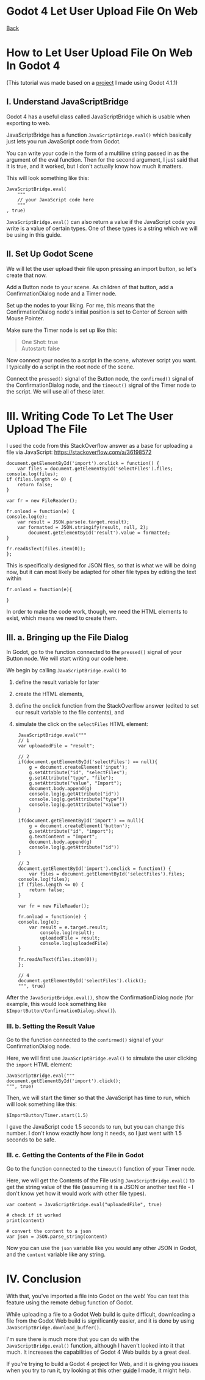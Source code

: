 # Godot 4 Let User Upload File On Web

[Back](https://alexduggan1.github.io/Guides)

# How to Let User Upload File On Web In Godot 4

(This tutorial was made based on a [project](https://alexduggan1.github.io/SeniorProject/VectorRacetrack) I made using Godot 4.1.1)

## I. Understand JavaScriptBridge

Godot 4 has a useful class called JavaScriptBridge which is usable when exporting to web.

JavaScriptBridge has a function `JavaScriptBridge.eval()` which basically just lets you run JavaScript code from Godot.

You can write your code in the form of a multiline string passed in as the argument of the eval function. Then for the second argument, I just said that it is true, and it worked, but I don't actually know how much it matters.

This will look something like this:

    JavaScriptBridge.eval(
        """
        // your JavaScript code here
        """
    , true)

`JavaScriptBridge.eval()` can also return a value if the JavaScript code you write is a value of certain types. One of these types is a string which we will be using in this guide.


## II. Set Up Godot Scene

We will let the user upload their file upon pressing an import button, so let's create that now.

Add a Button node to your scene. As children of that button, add a ConfirmationDialog node and a Timer node.

Set up the nodes to your liking. For me, this means that the ConfirmationDialog node's initial position is set to Center of Screen with Mouse Pointer.

Make sure the Timer node is set up like this:
 
> One Shot: true  
> Autostart: false

Now connect your nodes to a script in the scene, whatever script you want. I typically do a script in the root node of the scene.

Connect the `pressed()` signal of the Button node, the `confirmed()` signal of the ConfirmationDialog node, and the `timeout()` signal of the Timer node to the script. We will use all of these later.


# III. Writing Code To Let The User Upload The File

I used the code from this StackOverflow answer as a base for uploading a file via JavaScript: https://stackoverflow.com/a/36198572


    document.getElementById('import').onclick = function() {
        var files = document.getElementById('selectFiles').files;
    console.log(files);
    if (files.length <= 0) {
        return false;
    }
    
    var fr = new FileReader();
    
    fr.onload = function(e) { 
    console.log(e);
        var result = JSON.parse(e.target.result);
        var formatted = JSON.stringify(result, null, 2);
            document.getElementById('result').value = formatted;
    }
    
    fr.readAsText(files.item(0));
    };

This is specifically designed for JSON files, so that is what we will be doing now, but it can most likely be adapted for other file types by editing the text within

    fr.onload = function(e){

    }

In order to make the code work, though, we need the HTML elements to exist, which means we need to create them.

## III. a. Bringing up the File Dialog

In Godot, go to the function connected to the `pressed()` signal of your Button node. We will start writing our code here.

We begin by calling `JavaScriptBridge.eval()` to 
1. define the result variable for later
2. create the HTML elements, 
3. define the onclick function from the StackOverflow answer (edited to set our result variable to the file contents), and
4. simulate the click on the `selectFiles` HTML element:

        JavaScriptBridge.eval("""
        // 1
        var uploadedFile = "result";

        // 2
        if(document.getElementById('selectFiles') == null){
            g = document.createElement('input');
            g.setAttribute("id", "selectFiles");
            g.setAttribute("type", "file");
            g.setAttribute("value", "Import");
            document.body.append(g)
            console.log(g.getAttribute("id"))
            console.log(g.getAttribute("type"))
            console.log(g.getAttribute("value"))
        }
        
        if(document.getElementById('import') == null){
            g = document.createElement('button');
            g.setAttribute("id", "import");
            g.textContent = "Import";
            document.body.append(g)
            console.log(g.getAttribute("id"))
        }

        // 3
        document.getElementById('import').onclick = function() {
            var files = document.getElementById('selectFiles').files;
        console.log(files);
        if (files.length <= 0) {
            return false;
        }

        var fr = new FileReader();

        fr.onload = function(e) { 
        console.log(e);
            var result = e.target.result;
                console.log(result);
                uploadedFile = result;
                console.log(uploadedFile)
        }

        fr.readAsText(files.item(0));
        };

        // 4
        document.getElementById('selectFiles').click();
        """, true)

After the `JavaScriptBridge.eval()`, show the ConfirmationDialog node (for example, this would look something like `$ImportButton/ConfirmationDialog.show()`).

### III. b. Setting the Result Value

Go to the function connected to the `confirmed()` signal of your ConfirmationDialog node.

Here, we will first use `JavaScriptBridge.eval()` to simulate the user clicking the `import` HTML element:

    JavaScriptBridge.eval("""
    document.getElementById('import').click();
	""", true)

Then, we will start the timer so that the JavaScript has time to run, which will look something like this:

`$ImportButton/Timer.start(1.5)`

I gave the JavaScript code 1.5 seconds to run, but you can change this number. I don't know exactly how long it needs, so I just went with 1.5 seconds to be safe.

### III. c. Getting the Contents of the File in Godot

Go to the function connected to the `timeout()` function of your Timer node.

Here, we will get the Contents of the File using `JavaScriptBridge.eval()` to get the string value of the file (assuming it is a JSON or another text file - I don't know yet how it would work with other file types).

    var content = JavaScriptBridge.eval("uploadedFile", true)

    # check if it worked
    print(content) 

    # convert the content to a json
    var json = JSON.parse_string(content) 

Now you can use the `json` variable like you would any other JSON in Godot, and the `content` variable like any string.

# IV. Conclusion

With that, you've imported a file into Godot on the web! You can test this feature using the remote debug function of Godot.

While uploading a file to a Godot Web build is quite difficult, downloading a file from the Godot Web build is significantly easier, and it is done by using `JavaScriptBridge.download_buffer()`.

I'm sure there is much more that you can do with the `JavaScriptBridge.eval()` function, although I haven't looked into it that much. It increases the capabilities of Godot 4 Web builds by a great deal.

If you're trying to build a Godot 4 project for Web, and it is giving you issues when you try to run it, try looking at this other [guide](https://alexduggan1.github.io/Guides/ExportGodotToHTML5) I made, it might help.